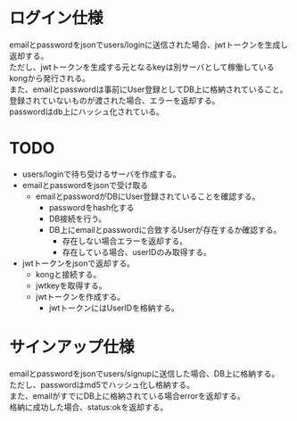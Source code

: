 # ログイン仕様
emailとpasswordをjsonでusers/loginに送信された場合、jwtトークンを生成し返却する。  
ただし、jwtトークンを生成する元となるkeyは別サーバとして稼働しているkongから発行される。  
また、emailとpasswordは事前にUser登録としてDB上に格納されていること。  
登録されていないものが渡された場合、エラーを返却する。  
passwordはdb上にハッシュ化されている。  
  
# TODO
- users/loginで待ち受けるサーバを作成する。
- emailとpasswordをjsonで受け取る
	- emailとpasswordがDBにUser登録されていることを確認する。
		- passwordをhash化する
		- DB接続を行う。
		- DB上にemailとpasswordに合致するUserが存在するか確認する。
			- 存在しない場合エラーを返却する。
			- 存在している場合、userIDのみ取得する。
- jwtトークンをjsonで返却する。
	- kongと接続する。
	- jwtkeyを取得する。
	- jwtトークンを作成する。
		- jwtトークンにはUserIDを格納する。

# サインアップ仕様
emailとpasswordをjsonでusers/signupに送信した場合、DB上に格納する。  
ただし、passwordはmd5でハッシュ化し格納する。  
また、emailがすでにDB上に格納されている場合errorを返却する。  
格納に成功した場合、status:okを返却する。  
